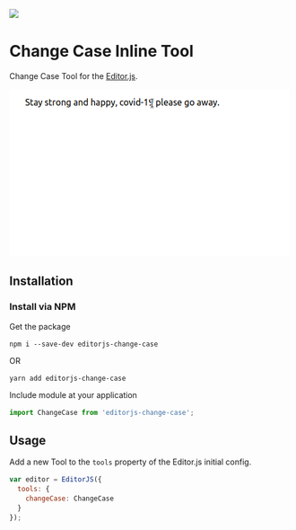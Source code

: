 ![](https://badgen.net/badge/Editor.js/v2.0/blue)

# Change Case Inline Tool

Change Case Tool for the [Editor.js](https://editorjs.io).

![](assets/example.gif)

## Installation

### Install via NPM

Get the package

```shell
npm i --save-dev editorjs-change-case
```

OR 


```shell
yarn add editorjs-change-case
```

Include module at your application

```javascript
import ChangeCase from 'editorjs-change-case';
```

## Usage

Add a new Tool to the `tools` property of the Editor.js initial config.

```javascript
var editor = EditorJS({  
  tools: {
    changeCase: ChangeCase
  }
});
```